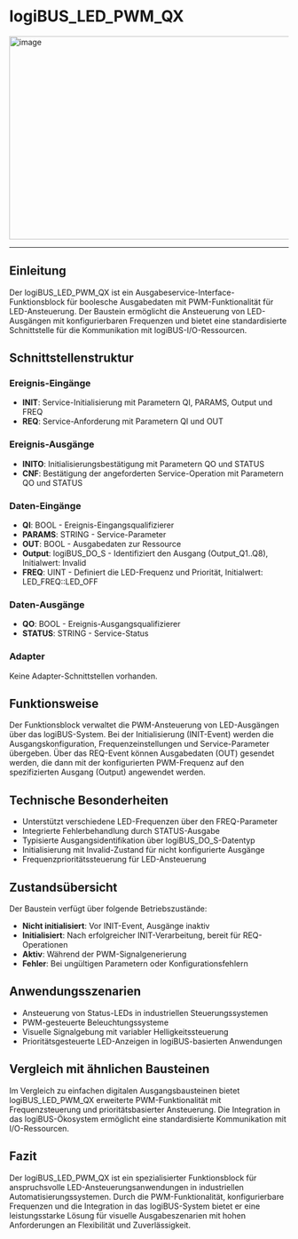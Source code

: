 # logiBUS_LED_PWM_QX

<img width="1905" height="366" alt="image" src="https://github.com/user-attachments/assets/ff509262-3aeb-48fd-88e2-74c2323ab225" />

* * * * * * * * * *

## Einleitung
Der logiBUS_LED_PWM_QX ist ein Ausgabeservice-Interface-Funktionsblock für boolesche Ausgabedaten mit PWM-Funktionalität für LED-Ansteuerung. Der Baustein ermöglicht die Ansteuerung von LED-Ausgängen mit konfigurierbaren Frequenzen und bietet eine standardisierte Schnittstelle für die Kommunikation mit logiBUS-I/O-Ressourcen.

## Schnittstellenstruktur

### **Ereignis-Eingänge**
- **INIT**: Service-Initialisierung mit Parametern QI, PARAMS, Output und FREQ
- **REQ**: Service-Anforderung mit Parametern QI und OUT

### **Ereignis-Ausgänge**
- **INITO**: Initialisierungsbestätigung mit Parametern QO und STATUS
- **CNF**: Bestätigung der angeforderten Service-Operation mit Parametern QO und STATUS

### **Daten-Eingänge**
- **QI**: BOOL - Ereignis-Eingangsqualifizierer
- **PARAMS**: STRING - Service-Parameter
- **OUT**: BOOL - Ausgabedaten zur Ressource
- **Output**: logiBUS_DO_S - Identifiziert den Ausgang (Output_Q1..Q8), Initialwert: Invalid
- **FREQ**: UINT - Definiert die LED-Frequenz und Priorität, Initialwert: LED_FREQ::LED_OFF

### **Daten-Ausgänge**
- **QO**: BOOL - Ereignis-Ausgangsqualifizierer
- **STATUS**: STRING - Service-Status

### **Adapter**
Keine Adapter-Schnittstellen vorhanden.

## Funktionsweise
Der Funktionsblock verwaltet die PWM-Ansteuerung von LED-Ausgängen über das logiBUS-System. Bei der Initialisierung (INIT-Event) werden die Ausgangskonfiguration, Frequenzeinstellungen und Service-Parameter übergeben. Über das REQ-Event können Ausgabedaten (OUT) gesendet werden, die dann mit der konfigurierten PWM-Frequenz auf den spezifizierten Ausgang (Output) angewendet werden.

## Technische Besonderheiten
- Unterstützt verschiedene LED-Frequenzen über den FREQ-Parameter
- Integrierte Fehlerbehandlung durch STATUS-Ausgabe
- Typisierte Ausgangsidentifikation über logiBUS_DO_S-Datentyp
- Initialisierung mit Invalid-Zustand für nicht konfigurierte Ausgänge
- Frequenzprioritätssteuerung für LED-Ansteuerung

## Zustandsübersicht
Der Baustein verfügt über folgende Betriebszustände:
- **Nicht initialisiert**: Vor INIT-Event, Ausgänge inaktiv
- **Initialisiert**: Nach erfolgreicher INIT-Verarbeitung, bereit für REQ-Operationen
- **Aktiv**: Während der PWM-Signalgenerierung
- **Fehler**: Bei ungültigen Parametern oder Konfigurationsfehlern

## Anwendungsszenarien
- Ansteuerung von Status-LEDs in industriellen Steuerungssystemen
- PWM-gesteuerte Beleuchtungssysteme
- Visuelle Signalgebung mit variabler Helligkeitssteuerung
- Prioritätsgesteuerte LED-Anzeigen in logiBUS-basierten Anwendungen

## Vergleich mit ähnlichen Bausteinen
Im Vergleich zu einfachen digitalen Ausgangsbausteinen bietet logiBUS_LED_PWM_QX erweiterte PWM-Funktionalität mit Frequenzsteuerung und prioritätsbasierter Ansteuerung. Die Integration in das logiBUS-Ökosystem ermöglicht eine standardisierte Kommunikation mit I/O-Ressourcen.

## Fazit
Der logiBUS_LED_PWM_QX ist ein spezialisierter Funktionsblock für anspruchsvolle LED-Ansteuerungsanwendungen in industriellen Automatisierungssystemen. Durch die PWM-Funktionalität, konfigurierbare Frequenzen und die Integration in das logiBUS-System bietet er eine leistungsstarke Lösung für visuelle Ausgabeszenarien mit hohen Anforderungen an Flexibilität und Zuverlässigkeit.
